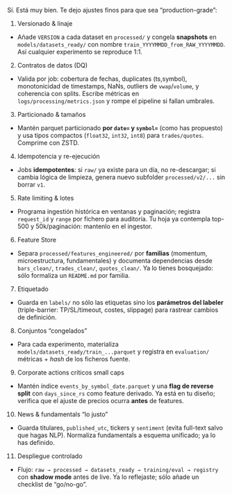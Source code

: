 Sí. Está muy bien. Te dejo ajustes finos para que sea “production-grade”:

1. Versionado & linaje

* Añade `VERSION` a cada dataset en `processed/` y congela **snapshots** en `models/datasets_ready/` con nombre `train_YYYYMMDD_from_RAW_YYYYMMDD`. Así cualquier experimento se reproduce 1:1. 

2. Contratos de datos (DQ)

* Valida por job: cobertura de fechas, duplicates (ts,symbol), monotonicidad de timestamps, NaNs, outliers de `vwap`/`volume`, y coherencia con splits. Escribe métricas en `logs/processing/metrics.json` y rompe el pipeline si fallan umbrales. 

3. Particionado & tamaños

* Mantén parquet particionado **por `date=` y `symbol=`** (como has propuesto) y usa tipos compactos (`float32`, `int32`, `int8`) para `trades/quotes`. Comprime con ZSTD. 

4. Idempotencia y re-ejecución

* Jobs **idempotentes**: si `raw/` ya existe para un día, no re-descargar; si cambia lógica de limpieza, genera nuevo subfolder `processed/v2/...` sin borrar `v1`. 

5. Rate limiting & lotes

* Programa ingestión histórica en ventanas y paginación; registra `request_id` y `range` por fichero para auditoría. Tu hoja ya contempla top-500 y 50k/paginación: mantenlo en el ingestor. 

6. Feature Store

* Separa `processed/features_engineered/` por **familias** (momentum, microestructura, fundamentales) y documenta dependencias desde `bars_clean/`, `trades_clean/`, `quotes_clean/`. Ya lo tienes bosquejado: sólo formaliza un `README.md` por familia. 

7. Etiquetado

* Guarda en `labels/` no sólo las etiquetas sino los **parámetros del labeler** (triple-barrier: TP/SL/timeout, costes, slippage) para rastrear cambios de definición. 

8. Conjuntos “congelados”

* Para cada experimento, materializa `models/datasets_ready/train_...parquet` y registra en `evaluation/` métricas + *hash* de los ficheros fuente. 

9. Corporate actions críticos small caps

* Mantén índice `events_by_symbol_date.parquet` y una **flag de reverse split** con `days_since_rs` como feature derivado. Ya está en tu diseño; verifica que el ajuste de precios ocurra **antes** de features. 

10. News & fundamentals “lo justo”

* Guarda titulares, `published_utc`, tickers y `sentiment` (evita full-text salvo que hagas NLP). Normaliza fundamentals a esquema unificado; ya lo has definido. 

11. Despliegue controlado

* Flujo: `raw → processed → datasets_ready → training/eval → registry` con **shadow mode** antes de live. Ya lo reflejaste; sólo añade un checklist de “go/no-go”. 


